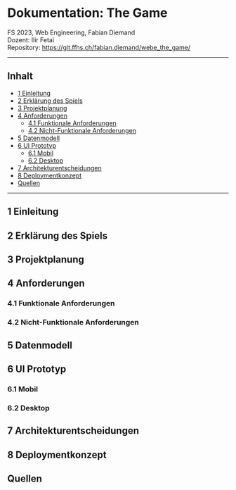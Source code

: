# Dokumentation: The Game
FS 2023, Web Engineering, Fabian Diemand  
Dozent: Ilir Fetai  
Repository: https://git.ffhs.ch/fabian.diemand/webe_the_game/  

---

## Inhalt
- [1 Einleitung](#1-einleitung)
- [2 Erklärung des Spiels](#2-erklärung-des-spiels)
- [3 Projektplanung](#3-projektplanung)
- [4 Anforderungen](#4-anforderungen)
  - [4.1 Funktionale Anforderungen](#41-funktionale-anforderungen)
  - [4.2 Nicht-Funktionale Anforderungen](#42-nicht-funktionale-anforderungen)
- [5 Datenmodell](#5-datenmodell)
- [6 UI Prototyp](#6-ui-prototyp)
  - [6.1 Mobil](#61-mobil)
  - [6.2 Desktop](#62-desktop)
- [7 Architekturentscheidungen](#7-architekturentscheidungen)
- [8 Deploymentkonzept](#8-deploymentkonzept)
- [Quellen](#quellen)

---

## 1 Einleitung

## 2 Erklärung des Spiels

## 3 Projektplanung

## 4 Anforderungen

### 4.1 Funktionale Anforderungen
### 4.2 Nicht-Funktionale Anforderungen

## 5 Datenmodell

## 6 UI Prototyp

### 6.1 Mobil
### 6.2 Desktop

## 7 Architekturentscheidungen

## 8 Deploymentkonzept

## Quellen